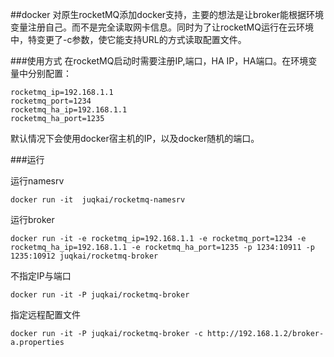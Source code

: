 ##docker
对原生rocketMQ添加docker支持，主要的想法是让broker能根据环境变量注册自己。而不是完全读取网卡信息。同时为了让rocketMQ运行在云环境中，特变更了-c参数，使它能支持URL的方式读取配置文件。

###使用方式
在rocketMQ启动时需要注册IP,端口，HA IP，HA端口。在环境变量中分别配置：
```
rocketmq_ip=192.168.1.1
rocketmq_port=1234
rocketmq_ha_ip=192.168.1.1
rocketmq_ha_port=1235
```

默认情况下会使用docker宿主机的IP，以及docker随机的端口。


###运行

运行namesrv
```
docker run -it  juqkai/rocketmq-namesrv
```

运行broker
```
docker run -it -e rocketmq_ip=192.168.1.1 -e rocketmq_port=1234 -e rocketmq_ha_ip=192.168.1.1 -e rocketmq_ha_port=1235 -p 1234:10911 -p 1235:10912 juqkai/rocketmq-broker
```
不指定IP与端口
```
docker run -it -P juqkai/rocketmq-broker
```

指定远程配置文件

```
docker run -it -P juqkai/rocketmq-broker -c http://192.168.1.2/broker-a.properties
```

